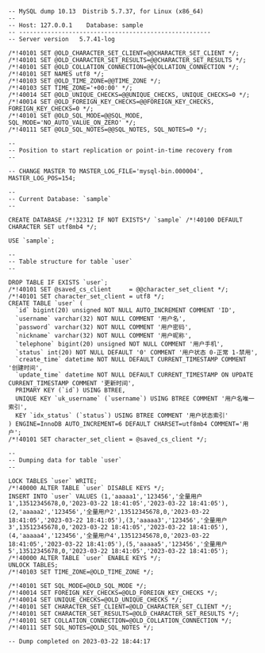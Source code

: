     -- MySQL dump 10.13  Distrib 5.7.37, for Linux (x86_64)
    --
    -- Host: 127.0.0.1    Database: sample
    -- ------------------------------------------------------
    -- Server version	5.7.41-log
    
    /*!40101 SET @OLD_CHARACTER_SET_CLIENT=@@CHARACTER_SET_CLIENT */;
    /*!40101 SET @OLD_CHARACTER_SET_RESULTS=@@CHARACTER_SET_RESULTS */;
    /*!40101 SET @OLD_COLLATION_CONNECTION=@@COLLATION_CONNECTION */;
    /*!40101 SET NAMES utf8 */;
    /*!40103 SET @OLD_TIME_ZONE=@@TIME_ZONE */;
    /*!40103 SET TIME_ZONE='+00:00' */;
    /*!40014 SET @OLD_UNIQUE_CHECKS=@@UNIQUE_CHECKS, UNIQUE_CHECKS=0 */;
    /*!40014 SET @OLD_FOREIGN_KEY_CHECKS=@@FOREIGN_KEY_CHECKS, FOREIGN_KEY_CHECKS=0 */;
    /*!40101 SET @OLD_SQL_MODE=@@SQL_MODE, SQL_MODE='NO_AUTO_VALUE_ON_ZERO' */;
    /*!40111 SET @OLD_SQL_NOTES=@@SQL_NOTES, SQL_NOTES=0 */;
    
    --
    -- Position to start replication or point-in-time recovery from
    --
    
    -- CHANGE MASTER TO MASTER_LOG_FILE='mysql-bin.000004', MASTER_LOG_POS=154;
    
    --
    -- Current Database: `sample`
    --
    
    CREATE DATABASE /*!32312 IF NOT EXISTS*/ `sample` /*!40100 DEFAULT CHARACTER SET utf8mb4 */;
    
    USE `sample`;
    
    --
    -- Table structure for table `user`
    --
    
    DROP TABLE IF EXISTS `user`;
    /*!40101 SET @saved_cs_client     = @@character_set_client */;
    /*!40101 SET character_set_client = utf8 */;
    CREATE TABLE `user` (
      `id` bigint(20) unsigned NOT NULL AUTO_INCREMENT COMMENT 'ID',
      `username` varchar(32) NOT NULL COMMENT '用户名',
      `password` varchar(32) NOT NULL COMMENT '用户密码',
      `nickname` varchar(32) NOT NULL COMMENT '用户昵称',
      `telephone` bigint(20) unsigned NOT NULL COMMENT '用户手机',
      `status` int(20) NOT NULL DEFAULT '0' COMMENT '用户状态 0-正常 1-禁用',
      `create_time` datetime NOT NULL DEFAULT CURRENT_TIMESTAMP COMMENT '创建时间',
      `update_time` datetime NOT NULL DEFAULT CURRENT_TIMESTAMP ON UPDATE CURRENT_TIMESTAMP COMMENT '更新时间',
      PRIMARY KEY (`id`) USING BTREE,
      UNIQUE KEY `uk_username` (`username`) USING BTREE COMMENT '用户名唯一索引',
      KEY `idx_status` (`status`) USING BTREE COMMENT '用户状态索引'
    ) ENGINE=InnoDB AUTO_INCREMENT=6 DEFAULT CHARSET=utf8mb4 COMMENT='用户';
    /*!40101 SET character_set_client = @saved_cs_client */;
    
    --
    -- Dumping data for table `user`
    --
    
    LOCK TABLES `user` WRITE;
    /*!40000 ALTER TABLE `user` DISABLE KEYS */;
    INSERT INTO `user` VALUES (1,'aaaaa1','123456','全量用户1',13512345678,0,'2023-03-22 18:41:05','2023-03-22 18:41:05'),(2,'aaaaa2','123456','全量用户2',13512345678,0,'2023-03-22 18:41:05','2023-03-22 18:41:05'),(3,'aaaaa3','123456','全量用户3',13512345678,0,'2023-03-22 18:41:05','2023-03-22 18:41:05'),(4,'aaaaa4','123456','全量用户4',13512345678,0,'2023-03-22 18:41:05','2023-03-22 18:41:05'),(5,'aaaaa5','123456','全量用户5',13512345678,0,'2023-03-22 18:41:05','2023-03-22 18:41:05');
    /*!40000 ALTER TABLE `user` ENABLE KEYS */;
    UNLOCK TABLES;
    /*!40103 SET TIME_ZONE=@OLD_TIME_ZONE */;
    
    /*!40101 SET SQL_MODE=@OLD_SQL_MODE */;
    /*!40014 SET FOREIGN_KEY_CHECKS=@OLD_FOREIGN_KEY_CHECKS */;
    /*!40014 SET UNIQUE_CHECKS=@OLD_UNIQUE_CHECKS */;
    /*!40101 SET CHARACTER_SET_CLIENT=@OLD_CHARACTER_SET_CLIENT */;
    /*!40101 SET CHARACTER_SET_RESULTS=@OLD_CHARACTER_SET_RESULTS */;
    /*!40101 SET COLLATION_CONNECTION=@OLD_COLLATION_CONNECTION */;
    /*!40111 SET SQL_NOTES=@OLD_SQL_NOTES */;
    
    -- Dump completed on 2023-03-22 18:44:17
    